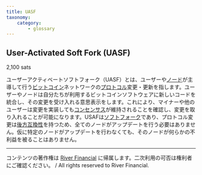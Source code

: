 ```yaml
---
title: UASF
taxonomy:
    category:
        - glossary
---
```


## User-Activated Soft Fork (UASF)
2,100 sats

ユーザーアクティベートソフトフォーク（UASF）とは、ユーザーや[ノード](http://lostinbitcoin.jp.testrs.jp/staging/glossary/node-2/)が主導して行う[ビットコイン](http://lostinbitcoin.jp.testrs.jp/staging/glossary/bitcoin/)ネットワークの[プロトコル](http://lostinbitcoin.jp.testrs.jp/staging/glossary/protocol/)変更・更新を指します。ユーザーやノードは自分たちが利用するビットコインソフトウェアに新しいコードを統合し、その変更を受け入れる意思表示をします。これにより、マイナーや他のユーザーは変更を実装しても[コンセンサス](http://lostinbitcoin.jp.testrs.jp/staging/glossary/consensus/)が維持されることを確認し、変更を取り入れることが可能になります。USAFは[ソフトフォーク](http://lostinbitcoin.jp.testrs.jp/staging/glossary/soft_fork/)であり、プロトコル変更は[後方互換性](http://lostinbitcoin.jp.testrs.jp/staging/glossary/backwards_compatibility/)を持つため、全てのノードがアップデートを行う必要はありません。仮に特定のノードがアップデートを行わなくても、そのノードが何らかの不利益を被ることはありません。

---
コンテンツの著作権は [River Financial](https://river.com/) に帰属します。二次利用の可否は権利者にご確認ください。 / All rights reserved to River Financial.

